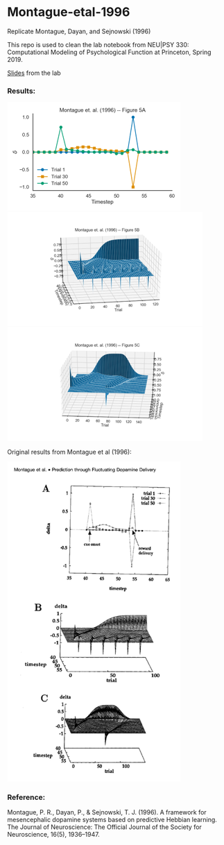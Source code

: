 # Montague-etal-1996

Replicate Montague, Dayan, and Sejnowski (1996)

This repo is used to clean the lab notebook from NEU|PSY 330: Computational Modeling of Psychological Function at Princeton, Spring 2019. 

<a href="https://docs.google.com/presentation/d/1FZzoebdkT6g103CbYOA87Hz_CUIdjs37wVu7TB2E4RA/edit?usp=sharing">Slides</a> from the lab


### Results: 



<img src="https://github.com/qihongl/Montague-etal-1996/blob/master/figs/fig5a.png" width="400">
<img src="https://github.com/qihongl/Montague-etal-1996/blob/master/figs/fig5b.png" width="450">
<img src="https://github.com/qihongl/Montague-etal-1996/blob/master/figs/fig5c.png" width="450">

Original results from Montague et al (1996):

<img src="https://github.com/qihongl/Montague-etal-1996/blob/master/figs/original-fig5.png" width="400">

### Reference: 
Montague, P. R., Dayan, P., & Sejnowski, T. J. (1996). A framework for mesencephalic dopamine systems based on predictive Hebbian learning. The Journal of Neuroscience: The Official Journal of the Society for Neuroscience, 16(5), 1936–1947.
